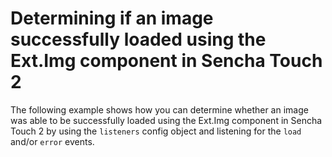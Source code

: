 # Determining if an image successfully loaded using the Ext.Img component in Sencha Touch 2 #

The following example shows how you can determine whether an image was able to be successfully loaded using the Ext.Img component in Sencha Touch 2 by using the `listeners` config object and listening for the `load` and/or `error` events.
